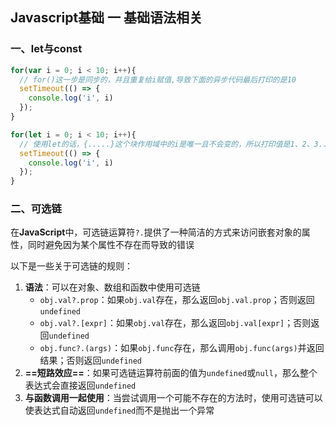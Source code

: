 ## Javascript基础 一 基础语法相关

### 一、let与const

```javascript
for(var i = 0; i < 10; i++){
  // for()这一步是同步的，并且重复给i赋值,导致下面的异步代码最后打印的是10
  setTimeout(() => {
    console.log('i', i)
  });
}

for(let i = 0; i < 10; i++){
  // 使用let的话，{.....}这个块作用域中的i是唯一且不会变的，所以打印值是1、2、3......
  setTimeout(() => {
    console.log('i', i)
  });
}
```

### 二、可选链

在**JavaScript**中，可选链运算符`?.`提供了一种简洁的方式来访问嵌套对象的属性，同时避免因为某个属性不存在而导致的错误

以下是一些关于可选链的规则：

1. **语法**：可以在对象、数组和函数中使用可选链
   - `obj.val?.prop`：如果`obj.val`存在，那么返回`obj.val.prop`；否则返回`undefined`
   - `obj.val?.[expr]`：如果`obj.val`存在，那么返回`obj.val[expr]`；否则返回`undefined`
   - `obj.func?.(args)`：如果`obj.func`存在，那么调用`obj.func(args)`并返回结果；否则返回`undefined`
2. **==短路效应==**：如果可选链运算符前面的值为`undefined`或`null`，那么整个表达式会直接返回`undefined`
3. **与函数调用一起使用**：当尝试调用一个可能不存在的方法时，使用可选链可以使表达式自动返回`undefined`而不是抛出一个异常







